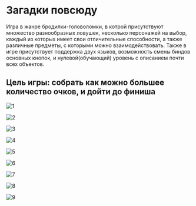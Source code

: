 # Загадки повсюду

Игра в жанре бродилки-головоломки, в котрой присутствуют множество разнообразных ловушек,
несколько персонажей на выбор, каждый из которых имеет свои отличительные способности,
а также различные предметы, с которыми можно взаимодействовать.
Также в игре присутствует поддержка двух языков, возможность смены биндов основных кнопок,
и нулевой(обучающий) уровень с описанием почти всех объектов.

## Цель игры: собрать как можно большее количество очков, и дойти до финиша

![1](https://github.com/ProSkyGamer/U2D_Riddles_Are_Everywhere/assets/82523053/6adf89a3-0487-4a70-9682-3f68c4fe3738)

![2](https://github.com/ProSkyGamer/U2D_Riddles_Are_Everywhere/assets/82523053/4a9163ec-faf9-492f-803b-9e216dbaf096)

![3](https://github.com/ProSkyGamer/U2D_Riddles_Are_Everywhere/assets/82523053/7f18b636-b348-40f6-a557-14151359f8a4)

![4](https://github.com/ProSkyGamer/U2D_Riddles_Are_Everywhere/assets/82523053/e22ecd14-9437-4ef8-8580-e20eff62718c)

![5](https://github.com/ProSkyGamer/U2D_Riddles_Are_Everywhere/assets/82523053/8fb1c915-2d2b-4259-a9a4-4ada8044ea33)

![6](https://github.com/ProSkyGamer/U2D_Riddles_Are_Everywhere/assets/82523053/50185c2e-0317-4f30-801d-662e721265f2)

![7](https://github.com/ProSkyGamer/U2D_Riddles_Are_Everywhere/assets/82523053/c5a18d81-9acb-4d7a-ab64-ea9f806a11bf)

![8](https://github.com/ProSkyGamer/U2D_Riddles_Are_Everywhere/assets/82523053/4abee20a-8cfa-477b-b239-f1b8733205a7)

![9](https://github.com/ProSkyGamer/U2D_Riddles_Are_Everywhere/assets/82523053/e8b32516-b857-427b-9666-a331b7db95d9)
